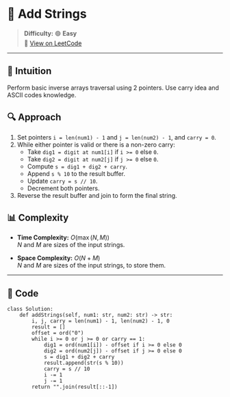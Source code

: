 
# 🧠 Add Strings

> **Difficulty:** 🟢 **Easy**\
> 📎 [View on LeetCode](https://leetcode.com/problems/add-strings/description/)

---

## 📝 Intuition

Perform basic inverse arrays traversal using 2 pointers. Use carry idea and ASCII codes knowledge. 

## 🔍 Approach

1. Set pointers `i = len(num1) - 1` and `j = len(num2) - 1`, and `carry = 0`.
2. While either pointer is valid or there is a non-zero carry:
   - Take `dig1 = digit at num1[i]` if `i >= 0` else `0`.
   - Take `dig2 = digit at num2[j]` if `j >= 0` else `0`.
   - Compute `s = dig1 + dig2 + carry`.
   - Append `s % 10` to the result buffer.
   - Update `carry = s // 10`.
   - Decrement both pointers.
3. Reverse the result buffer and join to form the final string.

## 📊 Complexity

- **Time Complexity:** $O(\max(N, M))$  
$N$ and $M$ are sizes of the input strings.


- **Space Complexity:** $O(N + M)$  
$N$ and $M$ are sizes of the input strings, to store them.

---

## 🧩 Code

```python3 []
class Solution:
    def addStrings(self, num1: str, num2: str) -> str:
        i, j, carry = len(num1) - 1, len(num2) - 1, 0
        result = []
        offset = ord("0")
        while i >= 0 or j >= 0 or carry == 1:
            dig1 = ord(num1[i]) - offset if i >= 0 else 0
            dig2 = ord(num2[j]) - offset if j >= 0 else 0
            s = dig1 + dig2 + carry
            result.append(str(s % 10))
            carry = s // 10
            i -= 1
            j -= 1
        return "".join(result[::-1])
```

